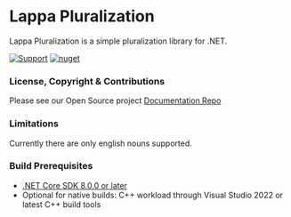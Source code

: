 # Lappa Pluralization
Lappa Pluralization is a simple pluralization library for .NET.

[![Support](https://img.shields.io/badge/discord-join-7289DA.svg)](https://arctium.io/discord)
[![nuget](https://buildstats.info/nuget/Lappa.Pluralization)](https://www.nuget.org/packages/Lappa.Pluralization/)

### License, Copyright & Contributions
Please see our Open Source project [Documentation Repo](https://github.com/Arctium/Documentation)

### Limitations
Currently there are only english nouns supported.

### Build Prerequisites
* [.NET Core SDK 8.0.0 or later](https://dotnet.microsoft.com/download/dotnet/8.0)
* Optional for native builds: C++ workload through Visual Studio 2022 or latest C++ build tools
